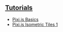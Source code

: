 ## [Tutorials](index.html)

- [Pixi.js Basics](pixiBasics.html)
- [Pixi.js Isometric Tiles 1](pixiIsometric1.html)
